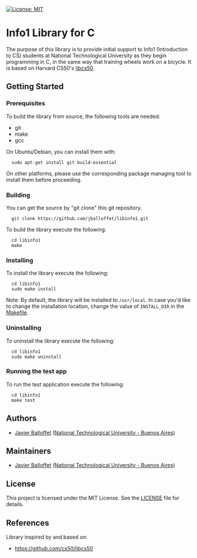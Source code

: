 [![License: MIT](https://img.shields.io/badge/License-MIT-blue.svg)](https://opensource.org/licenses/MIT)

# Info1 Library for C

The purpose of this library is to provide initial support to Info1 (Introduction to CS) students at National Technological University as they begin programming in C, in the same way that training wheels work on a bicycle. It is based on Harvard CS50's [libcs50](https://github.com/cs50/libcs50).

## Getting Started

### Prerequisites

To build the library from source, the following tools are needed:

 * git
 * make
 * gcc

On Ubuntu/Debian, you can install them with:

```shell
  sudo apt-get install git build-essential
```

On other platforms, please use the corresponding package managing tool to
install them before proceeding.

### Building

You can get the source by "git clone" this git repository.

```shell
  git clone https://github.com/jballoffet/libinfo1.git
```

To build the library execute the following:

```shell
  cd libinfo1
  make
```

### Installing

To install the library execute the following:

```shell
  cd libinfo1
  sudo make install
```

Note: By default, the library will be installed to `/usr/local`. In case you'd like to change the installation location, change the value of `INSTALL_DIR` in the [Makefile](https://github.com/jballoffet/libinfo1/blob/master/Makefile).

### Uninstalling

To uninstall the library execute the following:

```shell
  cd libinfo1
  sudo make uninstall
```

### Running the test app

To run the test application execute the following:

```shell
  cd libinfo1
  make test
```

## Authors

 * [Javier Balloffet](https://github.com/jballoffet) ([National Technological University - Buenos Aires](https://www.frba.utn.edu.ar/en/))

## Maintainers

 * [Javier Balloffet](https://github.com/jballoffet) ([National Technological University - Buenos Aires](https://www.frba.utn.edu.ar/en/))

## License

This project is licensed under the MIT License. See the [LICENSE](/LICENSE) file for details.

## References

Library inspired by and based on:

- https://github.com/cs50/libcs50
